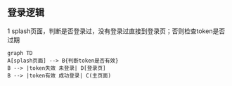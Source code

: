 
## 登录逻辑

1 splash页面，判断是否登录过，没有登录过直接到登录页；否则检查token是否过期


```mermaid
graph TD
A[splash页面] --> B{判断token是否有效} 
B --> |token失效 未登录| D[登录页]
B --> |token有效 成功登录| C(主页面)
```
